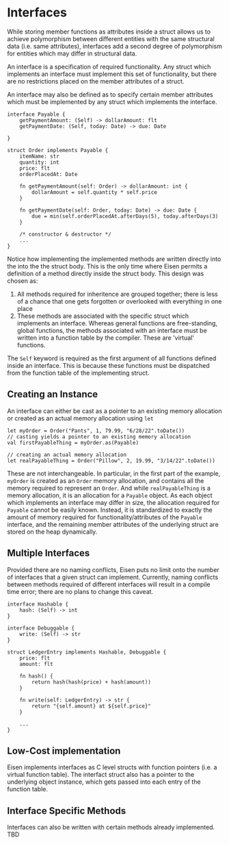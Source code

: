 # Interfaces
While storing member functions as attributes inside a struct allows us to achieve polymorphism between different entities with the same structural data (i.e. same attributes), interfaces add a second degree of polymorphism for entities which may differ in structural data.

An interface is a specification of required functionality. Any struct which implements an interface must implement this set of functionality, but there are no restrictions placed on the member attributes of a struct. 

An interface may also be defined as to specify certain member attributes which must be implemented by any struct which implements the interface.

```eisen
interface Payable {
    getPaymentAmount: (Self) -> dollarAmount: flt
    getPaymentDate: (Self, today: Date) -> due: Date

}

struct Order implements Payable {
    itemName: str
    quantity: int
    price: flt
    orderPlacedAt: Date

    fn getPaymentAmount(self: Order) -> dollarAmount: int {
        dollarAmount = self.quantity * self.price
    }

    fn getPaymentDate(self: Order, today: Date) -> due: Date {
        due = min(self.orderPlacedAt.afterDays(5), today.afterDays(3)
    }

    /* constructor & destructor */
    ...
}
```

Notice how implementing the implemented methods are written directly into the into the the struct body. This is the only time where Eisen permits a definition of a method directly inside the struct body. This design was chosen as:

1. All methods required for inheritence are grouped together; there is less of a chance that one gets forgotten or overlooked with everything in one place
2. These methods are associated with the specific struct which implements an interface. Whereas general functions are free-standing, global functions, the methods associated with an interface must be written into a function table by the compiler. These are 'virtual' functions.

The `Self` keyword is required as the first argument of all functions defined inside an interface. This is because these functions must be dispatched from the function table of the implementing struct.

## Creating an Instance
An interface can either be cast as a pointer to an existing memory allocation or created as an actual memory allocation using `let`

```eisen
let myOrder = Order("Pants", 1, 79.99, "6/28/22".toDate())
// casting yields a pointer to an existing memory allocation
val firstPayableThing = myOrder.as(Payable)

// creating an actual memory allocation
let realPayableThing = Order("Pillow", 2, 19.99, "3/14/22".toDate())
```

These are not interchangeable. In particular, in the first part of the example, `myOrder` is created as an `Order` memory allocation, and contains all the memory required to represent an `Order`. And while `realPayableThing` is a memory allocation, it is an allocation for a `Payable` object. As each object which implements an interface may differ in size, the allocation required for `Payable` cannot be easily known. Instead, it is standardized to exactly the amount of memory required for functionality/attributes of the `Payable` interface, and the remaining member attributes of the underlying struct are stored on the heap dynamically.


## Multiple Interfaces
Provided there are no naming conflicts, Eisen puts no limit onto the number of interfaces that a given struct can implement. Currently, naming conflicts between methods required of different interfaces will result in a compile time error; there are no plans to change this caveat.

```eisen
interface Hashable {
    hash: (Self) -> int
}

interface Debuggable {
    write: (Self) -> str
}

struct LedgerEntry implements Hashable, Debuggable {
    price: flt
    amount: flt

    fn hash() {
        return hash(hash(price) + hash(amount))
    }

    fn write(self: LedgerEntry) -> str {
        return "{self.amount} at ${self.price}"
    }

    ...
}
```

## Low-Cost implementation
Eisen implements interfaces as C level structs with function pointers (i.e. a virtual function table). The interfact struct also has a pointer to the underlying object instance, which gets passed into each entry of the function table. 

## Interface Specific Methods
Interfaces can also be written with certain methods already implemented. TBD